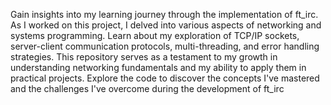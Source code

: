 Gain insights into my learning journey through the implementation of ft_irc. 
As I worked on this project, I delved into various aspects of networking and systems programming. 
Learn about my exploration of TCP/IP sockets, server-client communication protocols, multi-threading, and error handling strategies. 
This repository serves as a testament to my growth in understanding networking fundamentals and my ability to apply them in practical projects. 
Explore the code to discover the concepts I've mastered and the challenges I've overcome during the development of ft_irc



